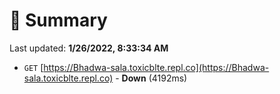 # 📖 Summary
Last updated: **1/26/2022, 8:33:34 AM**

- `GET` [https://Bhadwa-sala.toxicblte.repl.co](https://Bhadwa-sala.toxicblte.repl.co) - **Down** (4192ms)

